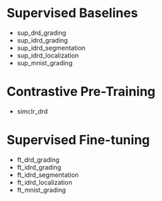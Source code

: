 # Supervised Baselines

* sup_drd_grading
* sup_idrd_grading
* sup_idrd_segmentation
* sup_idrd_localization
* sup_mnist_grading

# Contrastive Pre-Training

* simclr_drd

# Supervised Fine-tuning

* ft_drd_grading
* ft_idrd_grading
* ft_idrd_segmentation
* ft_idrd_localization
* ft_mnist_grading
